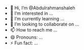 - 👋 Hi, I’m @Abdulrahmanshaleh
- 👀 I’m interested in ...
- 🌱 I’m currently learning ...
- 💞️ I’m looking to collaborate on ...
- 📫 How to reach me ...
- 😄 Pronouns: ...
- ⚡ Fun fact: ...

<!---
Abdulrahmanshaleh/Abdulrahmanshaleh is a ✨ special ✨ repository because its `README.md` (this file) appears on your GitHub profile.
You can click the Preview link to take a look at your changes.
--->
